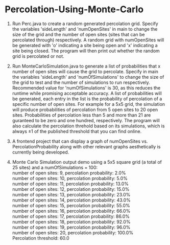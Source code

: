 # Percolation-Using-Monte-Carlo

1. Run Perc.java to create a random generated percolation grid. Specify the variables 'sideLength' and 'numOpenSites' in main to change the size of the grid and the number of open sites (sites that can be percolated through) respectively. A random grid with numOpenSites will be generated with 'o' indicating a site being open and 'x' indicating a site being closed. The program will then print out whether the random grid is percolated or not.

2. Run MonteCarloSimulation.java to generate a list of probabilities that x number of open sites will cause the grid to percolate. Specify in main the variables 'sideLength' and 'numOfSimulations' to change the size of the grid to test and the number of simulations to run respectively. Recommended value for 'numOfSimulations' is 30, as this reduces the runtime while promising acceptable accuracy. A list of probabilities will be generated, each entry in the list is the probability of percolation of a specific number of open sites. For example for a 5x5 grid, the simulation will produce probabilities of percolation from 5 open sites to 20 open sites. Probabilities of percolation less than 5 and more than 21 are guranteed to be zero and one hundred, respectively. The program will also calculate the percolation threhold based on its simulations, which is always ±1 of the published threshold that you can find online.

3. A frontend project that can display a graph of numOpenSites vs. PercolationProbability along with other relevant graphs aesthetically is currently being developed.

4. Monte Carlo Simulation output demo using a 5x5 square grid (a total of 25 sites) and a numOfSimulations = 100:  
number of open sites: 9, percolation probability: 2.0%  
number of open sites: 10, percolation probability: 5.0%  
number of open sites: 11, percolation probability: 13.0%  
number of open sites: 12, percolation probability: 15.0%  
number of open sites: 13, percolation probability: 23.0%  
number of open sites: 14, percolation probability: 43.0%  
number of open sites: 15, percolation probability: 55.0%  
number of open sites: 16, percolation probability: 66.0%  
number of open sites: 17, percolation probability: 86.0%  
number of open sites: 18, percolation probability: 92.0%  
number of open sites: 19, percolation probability: 96.0%  
number of open sites: 20, percolation probability: 100.0%  
Percolation threshold: 60.0  

